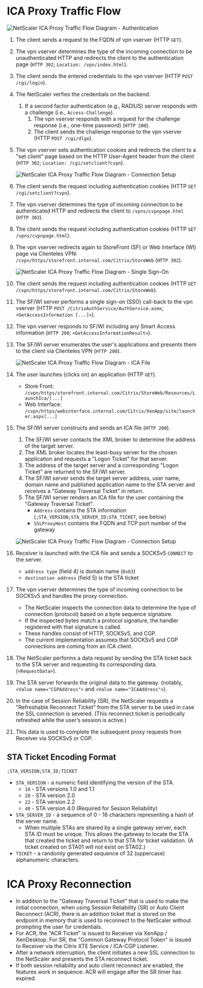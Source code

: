 # ICA Proxy Traffic Flow

![NetScaler ICA Proxy Traffic Flow Diagram - Authentication](images/icaproxy_1-auth.png)

1. The client sends a request to the FQDN of vpn vserver (HTTP `GET`).

1. The vpn vserver determines the type of the incoming connection to be unauthenticated HTTP and redirects the client to the authentication page (`HTTP 302`; `Location: /vpn/index.html`).

1. The client sends the entered credentials to the vpn vserver (HTTP `POST /cgi/login`).

1. The NetScaler verfies the credentials on the backend.
	1. If a second factor authentication (e.g., RADIUS) server responds with a challenge (i.e., `Access-Challenge`).
		1. The vpn vserver responds with a request for the challenge response (i.e., one-time password) (`HTTP 200`).
		1. The client sends the challenge response to the vpn vserver (HTTP `POST /cgi/dlge`).

1. The vpn vserver sets authentication cookies and redirects the client to a "set client" page based on the HTTP User-Agent header from the client (`HTTP 302`; `Location: /cgi/setclient?cvpn`).

	![NetScaler ICA Proxy Traffic Flow Diagram - Connection Setup](images/icaproxy_2-setup.png)

1. The client sends the request including authentication cookies (HTTP `GET /cgi/setclient?cvpn`).

1. The vpn vserver determines the type of incoming connection to be authenticated HTTP and redirects the client to `/vpns/cvpnpage.html` (`HTTP 302`).

1. The client sends the request including authentication cookies (HTTP `GET /vpns/cvpnpage.html`).

1. The vpn vserver redirects again to StoreFront (SF) or Web Interface (WI) page via Clienteles VPN: `/cvpn/https/storefront.internal.com/Citrix/StoreWeb` (`HTTP 302`).

	![NetScaler ICA Proxy Traffic Flow Diagram - Single Sign-On](images/icaproxy_3-sso.png)

1. The client sends the request including authentication cookies (HTTP `GET /cvpn/https/storefront.internal.com/Citrix/StoreWeb`).

1. The SF/WI server performs a single sign-on (SSO) call-back to the vpn vserver (HTTP `POST /CitrixAuthService/AuthService.asmx`; `<GetAccessInformation [...]>`).

1. The vpn vserver responds to SF/WI including any Smart Access information (`HTTP 200`; `<GetAccessInformationResult>`).

1. The SF/WI server enumerates the user's applications and presents them to the client via Clienteles VPN  (`HTTP 200`).

	![NetScaler ICA Proxy Traffic Flow Diagram - ICA File](images/icaproxy_4-ica.png)

1. The user launches (clicks on) an application (HTTP `GET`).
	- Store Front: `/cvpn/https/storefront.internal.com/Citrix/StoreWeb/Resources/LaunchIca/[...]`
	- Web Interface: `/cvpn/https/webinterface.internal.com/Citrix/XenApp/site/launcher.aspx[...]`

1. The SF/WI server constructs and sends an ICA file (`HTTP 200`).
	1. The SF/WI server contacts the XML broker to determine the address of the target server.
	1. The XML broker locates the least-busy server for the chosen application and requests a "Logon Ticket" for that server.
	1. The address of the target server and a corresponding "Logon Ticket" are returned to the SF/WI server.
	1. The SF/WI server sends the target server address, user name, domain name and published application name to the STA server and receives a "Gateway Traversal Ticket" in return.
	1. The SF/WI server renders an ICA file for the user containing the "Gateway Traversal Ticket".
		- `Address` contains the STA information (`;STA_VERSION;STA_SERVER_ID;STA_TICKET`, see below)
		- `SSLProxyHost` contains the FQDN and TCP port number of the gateway

	![NetScaler ICA Proxy Traffic Flow Diagram - Connection Setup](images/icaproxy_5-proxy.png)

1.  Receiver is launched with the ICA file and sends a SOCKSv5 `CONNECT` to the server.
	- `address type` (field 4) is domain name (`0x03`)
	- `destination address` (field 5) is the STA ticket

1. The vpn vserver determines the type of incoming connection to be SOCKSv5 and handles the proxy connection.
	- The NetScaler inspects the connection data to determine the type of connection (protocol) based on a byte sequence signature.
	- If the inspected bytes match a protocol signature, the handler registered with that signature is called.
	- These handles consist of HTTP, SOCKSv5, and CGP.
	- The current implementation assumes that SOCKSv5 and CGP connections are coming from an ICA client.

1. The NetScaler performs a data request by sending the STA ticket back to the STA server and requesting its corresponding data. (`<RequestData>`).

1. The STA server forwards the original data to the gateway. (notably, `<Value name="CGPAddress">` and `<Value name="ICAAddress">`).

1. In the case of Session Reliability (SR), the NetScaler requests a "Refreshable Reconnect Ticket" from the STA server to be used in case the SSL connection is severed. (This reconnect ticket is periodically refreshed while the user’s session is active.)

1. This data is used to complete the subsequent proxy requests from Receiver via SOCKSv5 or CGP.

## STA Ticket Encoding Format
`;STA_VERSION;STA_ID;TICKET`
- `STA_VERSION` - a numeric field identifying the version of the STA.
  - `10` - STA versions 1.0 and 1.1
  - `20` - STA version 2.0
  - `22` - STA version 2.2
  - `40` - STA version 4.0 (Required for Session Reliability)
- `STA_SERVER_ID` - a sequence of 0 - 16 characters representing a hash of the server name.
  - When multiple STAs are shared by a single gateway server, each STA ID must be unique. This allows the gateway to locate the STA that created the ticket and return to that STA for ticket validation. (A ticket created on STA01 will not exist on STA02.)
- `TICKET` - a randomly generated sequence of 32 (uppercase) alphanumeric characters.

# ICA Proxy Reconnection

- In addition to the "Gateway Traversal Ticket" that is used to make the initial connection, when using Session Reliability (SR) or Auto Client Reconnect (ACR), there is an addition ticket that is stored on the endpoint in memory that is used to reconnect to the NetScaler without prompting the user for credentials.
- For ACR, the "ACR Ticket" is issued to Receiver via XenApp / XenDesktop.  For SR, the "Common Gateway Protocol Token" is issued to Receiver via the Citrix XTE Service / ICA-CGP Listener.
- After a network interruption, the client initiates a new SSL connection to the NetScaler and presents the STA reconnect ticket.
- If both session reliability and auto client reconnect are enabled, the features work in sequence: ACR will engage after the SR timer has expired.
